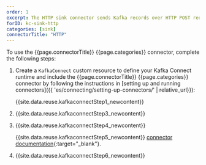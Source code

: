 ```yaml
---
order: 1
excerpt: The HTTP sink connector sends Kafka records over HTTP POST requests.
forID: kc-sink-http
categories: [sink]
connectorTitle: "HTTP"
---
```


To use the {{page.connectorTitle}} {{page.categories}} connector, complete the following steps:

1. Create a `KafkaConnect` custom resource to define your Kafka Connect runtime and include the {{page.connectorTitle}} {{page.categories}} connector by following the instructions in [setting up and running connectors]({{ 'es/connecting/setting-up-connectors/' | relative_url}}):

   {{site.data.reuse.kafkaconnectStep1_newcontent}}

2. {{site.data.reuse.kafkaconnectStep3_newcontent}}  

3. {{site.data.reuse.kafkaconnectStep4_newcontent}}
   
   {{site.data.reuse.kafkaconnectStep5_newcontent}} [connector documentation](https://github.com/Aiven-Open/http-connector-for-apache-kafka/blob/main/docs/sink-connector-config-options.rst#http-sink-connector-configuration-options){:target="_blank"}.     
    
4. {{site.data.reuse.kafkaconnectStep6_newcontent}}
